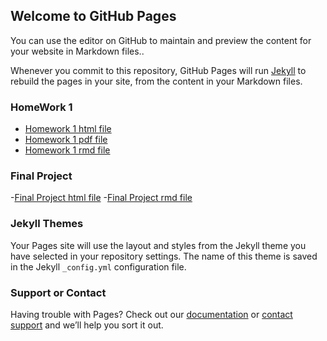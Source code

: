 ## Welcome to GitHub Pages

You can use the editor on GitHub to maintain and preview the content for your website in Markdown files..

Whenever you commit to this repository, GitHub Pages will run [Jekyll](https://jekyllrb.com/) to rebuild the pages in your site, from the content in your Markdown files.

### HomeWork 1

- [Homework 1 html file](https://bu-ie-360.github.io/spring24-YigitMemceroktay/YigitMemceroktay.pdf) 
- [Homework 1 pdf file](https://bu-ie-360.github.io/spring24-YigitMemceroktay/YigitMemceroktay.html)
- [Homework 1 rmd file](https://bu-ie-360.github.io/spring24-YigitMemceroktay/YigitMemceroktay.Rmd)
### Final Project
-[Final Project html file](https://bu-ie-360.github.io/spring24-YigitMemceroktay/IE360Final.html)
-[Final Project rmd file](https://bu-ie-360.github.io/spring24-YigitMemceroktay/IE360Final.rmd)
### Jekyll Themes

Your Pages site will use the layout and styles from the Jekyll theme you have selected in your repository settings. The name of this theme is saved in the Jekyll `_config.yml` configuration file.

### Support or Contact

Having trouble with Pages? Check out our [documentation](https://docs.github.com/categories/github-pages-basics/) or [contact support](https://support.github.com/contact) and we’ll help you sort it out.
